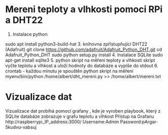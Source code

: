 # Mereni teploty a vlhkosti pomoci RPi a DHT22

1. Instalace python
   
sudo apt install python3-build-hat
3. knihovna zpřístupňující DHT22 (Adafruit)
git clone https://github.com/adafruit/Adafruit_Python_DHT.git
cd Adafruit_Python_DHT
sudo python setup.py install
4. Instalace SQLite
sudo apt-get install sqlite3
5. python skript na měření teploty a vlhkosti
skript vyčte teplotu a vlhkost a uloží hodnoty do databáze a vypíše do stdout
6. crontab - každou minutu je spouštěn python skript na měření
myenv/bin/python /home/albert/dht_mereni.py >> /home/albert/mereni.txt


# Vizualizace dat 
Vizualizace dat probíhá pomocí grafany , kde je vyroben playbook, který z SQLite databáze zobrazuje v grafu teplotu a vlhkost
Přístup na Grafanu
http://raspberrypi_IP_address:3000/
Username:Admin
Password:pArgar-5kudvu-vabsuj
